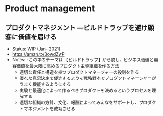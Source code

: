 # Product management

## プロダクトマネジメント ―ビルドトラップを避け顧客に価値を届ける
- Status: WIP (Jan- 2021)
- https://amzn.to/3owdZwP
- Notes:
	-この本のテーマは 【ビルドトラップ】から脱し、ビジネス価値と顧客価値を最大限に高めるプロダクト主導組織を作る方法
	- 適切な責任と構造を持つプロダクトマネージャーの役割を作る
	- 優れた意思決定を促進するような戦略野本でプロダクトマネージャーがうまく機能するようにする
	- 実験と最適化によって作るべきプロダクトを決めるというプロセスを理解する
	- 適切な組織の方針、文化、報酬によってみんなをサポートし、プロダクトマネジメントを成功させる


